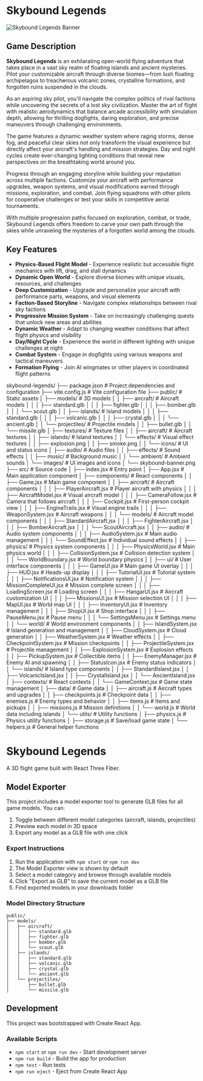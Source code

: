 # Skybound Legends

![Skybound Legends Banner](/images/skybound-banner.webp)

## Game Description

**Skybound Legends** is an exhilarating open-world flying adventure that takes place in a vast sky realm of floating islands and ancient mysteries. Pilot your customizable aircraft through diverse biomes—from lush floating archipelagos to treacherous volcanic zones, crystalline formations, and forgotten ruins suspended in the clouds.

As an aspiring sky pilot, you'll navigate the complex politics of rival factions while uncovering the secrets of a lost sky civilization. Master the art of flight with realistic aerodynamics that balance arcade accessibility with simulation depth, allowing for thrilling dogfights, daring exploration, and precise maneuvers through challenging environments.

The game features a dynamic weather system where raging storms, dense fog, and peaceful clear skies not only transform the visual experience but directly affect your aircraft's handling and mission strategies. Day and night cycles create ever-changing lighting conditions that reveal new perspectives on the breathtaking world around you.

Progress through an engaging storyline while building your reputation across multiple factions. Customize your aircraft with performance upgrades, weapon systems, and visual modifications earned through missions, exploration, and combat. Join flying squadrons with other pilots for cooperative challenges or test your skills in competitive aerial tournaments.

With multiple progression paths focused on exploration, combat, or trade, Skybound Legends offers freedom to carve your own path through the skies while unraveling the mysteries of a forgotten world among the clouds.

## Key Features

- **Physics-Based Flight Model** - Experience realistic but accessible flight mechanics with lift, drag, and stall dynamics
- **Dynamic Open World** - Explore diverse biomes with unique visuals, resources, and challenges
- **Deep Customization** - Upgrade and personalize your aircraft with performance parts, weapons, and visual elements
- **Faction-Based Storyline** - Navigate complex relationships between rival sky factions
- **Progressive Mission System** - Take on increasingly challenging quests that unlock new areas and abilities
- **Dynamic Weather** - Adapt to changing weather conditions that affect flight physics and visibility
- **Day/Night Cycle** - Experience the world in different lighting with unique challenges at night
- **Combat System** - Engage in dogfights using various weapons and tactical maneuvers
- **Formation Flying** - Join AI wingmates or other players in coordinated flight patterns


skybound-legends/
├── package.json                # Project dependencies and configuration
├── vite.config.js              # Vite configuration file
├── public/                     # Static assets
│   ├── models/                 # 3D models
│   │   ├── aircraft/          # Aircraft models
│   │   │   ├── standard.glb
│   │   │   ├── fighter.glb
│   │   │   ├── bomber.glb
│   │   │   └── scout.glb
│   │   ├── islands/           # Island models
│   │   │   ├── standard.glb
│   │   │   ├── volcanic.glb
│   │   │   ├── crystal.glb
│   │   │   └── ancient.glb
│   │   └── projectiles/       # Projectile models
│   │       ├── bullet.glb
│   │       └── missile.glb
│   ├── textures/              # Texture files
│   │   ├── aircraft/          # Aircraft textures
│   │   ├── islands/           # Island textures
│   │   └── effects/           # Visual effect textures
│   │       ├── explosion.png
│   │       ├── smoke.png
│   │       └── icons/         # UI and status icons
│   ├── audio/                 # Audio files
│   │   ├── effects/           # Sound effects
│   │   ├── music/             # Background music
│   │   └── ambient/           # Ambient sounds
│   └── images/                # UI images and icons
│       └── skybound-banner.png
├── src/                       # Source code
│   ├── index.jsx              # Entry point
│   ├── App.jsx                # Main application component
│   ├── components/            # React components
│   │   ├── Game.jsx           # Main game component
│   │   ├── aircraft/          # Aircraft components
│   │   │   ├── PlayerAircraft.jsx      # Player aircraft with physics
│   │   │   ├── AircraftModel.jsx       # Visual aircraft model
│   │   │   ├── CameraFollow.jsx        # Camera that follows aircraft
│   │   │   ├── Cockpit.jsx             # First-person cockpit view
│   │   │   ├── EngineTrails.jsx        # Visual engine trails
│   │   │   ├── WeaponSystem.jsx        # Aircraft weapons
│   │   │   └── models/                 # Aircraft model components
│   │   │       ├── StandardAircraft.jsx
│   │   │       ├── FighterAircraft.jsx
│   │   │       ├── BomberAircraft.jsx
│   │   │       └── ScoutAircraft.jsx
│   │   ├── audio/             # Audio system components
│   │   │   ├── AudioSystem.jsx         # Main audio management
│   │   │   └── SoundEffect.jsx         # Individual sound effects
│   │   ├── physics/           # Physics system components
│   │   │   ├── PhysicsWorld.jsx        # Main physics world
│   │   │   ├── CollisionSystem.jsx     # Collision detection system
│   │   │   └── WorldBoundary.jsx       # World boundary physics
│   │   ├── ui/                # User interface components
│   │   │   ├── GameUI.jsx              # Main game UI overlay
│   │   │   ├── HUD.jsx                 # Heads-up display
│   │   │   ├── TutorialUI.jsx          # Tutorial system
│   │   │   ├── NotificationsUI.jsx     # Notification system
│   │   │   ├── MissionCompleteUI.jsx   # Mission complete screen
│   │   │   ├── LoadingScreen.jsx       # Loading screen
│   │   │   ├── HangarUI.jsx            # Aircraft customization UI
│   │   │   ├── MissionsUI.jsx          # Mission selection UI
│   │   │   ├── MapUI.jsx               # World map UI
│   │   │   ├── InventoryUI.jsx         # Inventory management
│   │   │   ├── ShopUI.jsx              # Shop interface
│   │   │   ├── PauseMenu.jsx           # Pause menu
│   │   │   └── SettingsMenu.jsx        # Settings menu
│   │   └── world/             # World environment components
│   │       ├── IslandSystem.jsx        # Island generation and management
│   │       ├── CloudSystem.jsx         # Cloud generation
│   │       ├── WeatherSystem.jsx       # Weather effects
│   │       ├── CheckpointSystem.jsx    # Mission checkpoints
│   │       ├── ProjectileSystem.jsx    # Projectile management
│   │       ├── ExplosionSystem.jsx     # Explosion effects
│   │       ├── PickupSystem.jsx        # Collectible items
│   │       ├── EnemyManager.jsx        # Enemy AI and spawning
│   │       ├── StatusIcon.jsx          # Enemy status indicators
│   │       └── islands/                # Island type components
│   │           ├── StandardIsland.jsx
│   │           ├── VolcanicIsland.jsx
│   │           ├── CrystalIsland.jsx
│   │           └── AncientIsland.jsx
│   ├── contexts/              # React contexts
│   │   └── GameContext.jsx    # Game state management
│   ├── data/                  # Game data
│   │   ├── aircraft.js        # Aircraft types and upgrades
│   │   ├── checkpoints.js     # Checkpoint data
│   │   ├── enemies.js         # Enemy types and behavior
│   │   ├── items.js           # Items and pickups
│   │   ├── missions.js        # Mission definitions
│   │   └── world.js           # World data including islands
│   └── utils/                 # Utility functions
│       ├── physics.js         # Physics utility functions
│       ├── storage.js         # Save/load game state
│       └── helpers.js         # General helper functions

# Skybound Legends

A 3D flight game built with React Three Fiber.

## Model Exporter

This project includes a model exporter tool to generate GLB files for all game models. You can:

1. Toggle between different model categories (aircraft, islands, projectiles)
2. Preview each model in 3D space
3. Export any model as a GLB file with one click

### Export Instructions

1. Run the application with `npm start` or `npm run dev`
2. The Model Exporter view is shown by default
3. Select a model category and browse through available models
4. Click "Export as GLB" to save the current model as a GLB file
5. Find exported models in your downloads folder

### Model Directory Structure

```
public/
├── models/
│   ├── aircraft/
│   │   ├── standard.glb
│   │   ├── fighter.glb
│   │   ├── bomber.glb
│   │   └── scout.glb
│   ├── islands/
│   │   ├── standard.glb
│   │   ├── volcanic.glb
│   │   ├── crystal.glb
│   │   └── ancient.glb
│   └── projectiles/
│       ├── bullet.glb
│       └── missile.glb
```

## Development

This project was bootstrapped with Create React App.

### Available Scripts

- `npm start` or `npm run dev` - Start development server
- `npm run build` - Build the app for production
- `npm test` - Run tests
- `npm run eject` - Eject from Create React App
